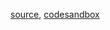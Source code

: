 [source](https://github.com/backenddevplus/react-stockcharts/blob/master/docs/lib/charts/GroupedBarChart.js), [codesandbox](https://codesandbox.io/s/github/backenddevplus/react-stockcharts-examples2/tree/master/examples/GroupedBarChart)
